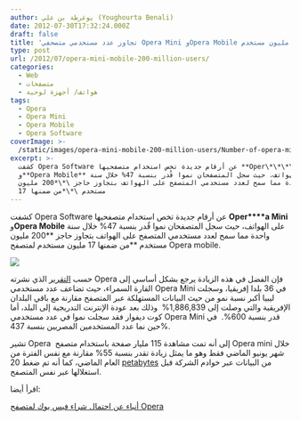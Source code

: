 ```yaml
---
author: يوغرطة بن علي (Youghourta Benali)
date: 2012-07-30T17:32:24.000Z
draft: false
title: 'تجاوز عدد مستخدمي متصحفي Opera Mini وOpera Mobile حاجز 200 مليون مستخدم  '
type: post
url: /2012/07/opera-mini-mobile-200-million-users/
categories:
  - Web
  - متصفحات
  - هواتف/ أجهزة لوحية
tags:
  - Opera
  - Opera Mini
  - Opera Mobile
  - Opera Software
coverImage: >-
  /static/images/opera-mini-mobile-200-million-users/Number-of-opera-mini-opera-mobile-users.png
excerpt: >-
  كشفت Opera Software عن أرقام جديدة تخص استخدام متصفحيها **Oper\*\*\*\*a Mini**
  و**Opera Mobile** على الهواتف، حيث سجل المتصفحان نموا قُدر بنسبة 47% خلال سنة
  واحدة مما سمح لعدد مستخدمي المتصفح على الهواتف بتجاوز حاجز \*\*200 مليون
  مستخدم \*\*من ضمنها 17
---
```

كشفت Opera Software عن أرقام جديدة تخص استخدام متصفحيها **Oper\*\*\*\*a Mini** و**Opera Mobile** على الهواتف، حيث سجل المتصفحان نموا قُدر بنسبة 47% خلال سنة واحدة مما سمح لعدد مستخدمي المتصفح على الهواتف بتجاوز حاجز \*\*200 مليون مستخدم \*\*من ضمنها 17 مليون مستخدم لمتصفح Opera mobile.

![](/static/images/opera-mini-mobile-200-million-users/Number-of-opera-mini-opera-mobile-users.png)

حسب [التقرير](http://www.opera.com/smw/2012/06/) الذي نشرته Opera فإن الفضل في هذه الزيادة يرجع بشكل أساسي إلى القارة السمراء، حيث تضاعف عدد مستخدمي Opera Mini في 36 بلدا إفريقيا، وسجلت ليبيا أكبر نسبة نمو من حيث البيانات المستهلكة عبر المتصفح مقارنة مع باقي البلدان الإفريقية والتي وصلت إلى 1,886,839%  وذلك بعد عودة الإنترنت التدريجية إلى البلد، أما كوت ديفوار فقد سجلت نموا في عدد مستخدمي Opera Mini قدر بنسبة 600%.  في حين نما عدد المستخدمين المصريين بنسبة 437%.

تشير Opera  إلى أنه تمت مشاهدة 115 مليار صفحة باستخدام متصفح Opera mini خلال شهر يونيو الماضي فقط وهو ما يمثل زيادة تقدر بنسبة 55% مقارنة مع نفس الفترة من العام الماضي، كما أنه تم ضغط 20 [petabytes](http://en.wikipedia.org/wiki/Petabyte) من البيانات عبر خوادم الشركة قبل استغلالها عبر نفس المتصفح.

اقرأ أيضا:

[أنباء عن احتمال شراء فيس بوك لمتصفح Opera](https://www.it-scoop.com/2012/05/facebook-opera/)
